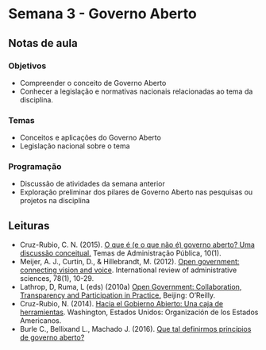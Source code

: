 # Semana 3 - Governo Aberto

## Notas de aula

### **Objetivos**

* Compreender o conceito de Governo Aberto
* Conhecer a legislação e normativas nacionais relacionadas ao tema da disciplina. 

### **Temas**

* Conceitos e aplicações do Governo Aberto
* Legislação nacional sobre o tema

### **Programação**

* Discussão de atividades da semana anterior
* Exploração preliminar dos pilares de Governo Aberto nas pesquisas ou projetos na disciplina

## **Leituras**

* Cruz-Rubio, C. N. \(2015\). [O que é \(e o que não é\) governo aberto? Uma discussão conceitual.](https://periodicos.fclar.unesp.br/temasadm/article/viewFile/8583/6471) Temas de Administração Pública, 10\(1\).
* Meijer, A. J., Curtin, D., & Hillebrandt, M. \(2012\). [Open government: connecting vision and voice](https://journals.sagepub.com/doi/full/10.1177/0020852311429533). International review of administrative sciences, 78\(1\), 10-29.
* Lathrop, D, Ruma, L \(eds\) \(2010a\) [Open Government: Collaboration, Transparency and Participation in Practice.](https://www.oreilly.com/library/view/open-government/9781449381936/) Beijing: O’Reilly.
* Cruz-Rubio, N. \(2014\). [Hacia el Gobierno Abierto: Una caja de herramientas](http://www.gigapp.org/index.php/comunidad-gigapp/publication/show/1802). Washington, Estados Unidos: Organización de los Estados Americanos.
* Burle C., Bellixand L., Machado J. \(2016\). [Que tal definirmos princípios de governo aberto?](https://www.opengovpartnership.org/stories/que-tal-definirmos-principios-de-governo-aberto/)

